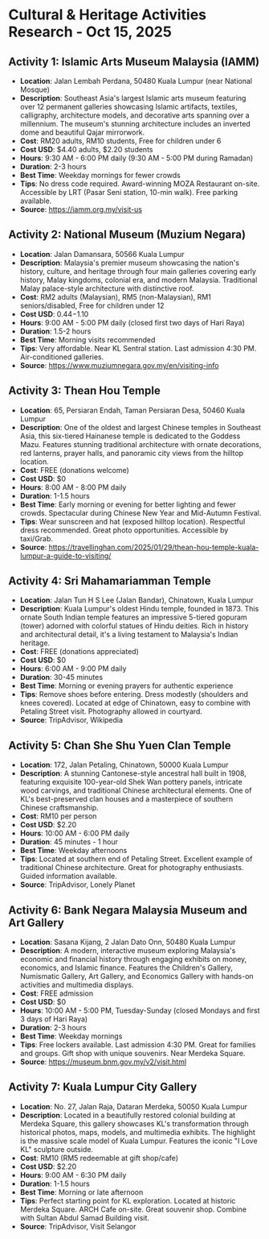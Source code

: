 # Cultural & Heritage Activities Research - Oct 15, 2025

## Activity 1: Islamic Arts Museum Malaysia (IAMM)
- **Location**: Jalan Lembah Perdana, 50480 Kuala Lumpur (near National Mosque)
- **Description**: Southeast Asia's largest Islamic arts museum featuring over 12 permanent galleries showcasing Islamic artifacts, textiles, calligraphy, architecture models, and decorative arts spanning over a millennium. The museum's stunning architecture includes an inverted dome and beautiful Qajar mirrorwork.
- **Cost**: RM20 adults, RM10 students, Free for children under 6
- **Cost USD**: $4.40 adults, $2.20 students
- **Hours**: 9:30 AM - 6:00 PM daily (9:30 AM - 5:00 PM during Ramadan)
- **Duration**: 2-3 hours
- **Best Time**: Weekday mornings for fewer crowds
- **Tips**: No dress code required. Award-winning MOZA Restaurant on-site. Accessible by LRT (Pasar Seni station, 10-min walk). Free parking available.
- **Source**: https://iamm.org.my/visit-us

## Activity 2: National Museum (Muzium Negara)
- **Location**: Jalan Damansara, 50566 Kuala Lumpur
- **Description**: Malaysia's premier museum showcasing the nation's history, culture, and heritage through four main galleries covering early history, Malay kingdoms, colonial era, and modern Malaysia. Traditional Malay palace-style architecture with distinctive roof.
- **Cost**: RM2 adults (Malaysian), RM5 (non-Malaysian), RM1 seniors/disabled, Free for children under 12
- **Cost USD**: $0.44-$1.10
- **Hours**: 9:00 AM - 5:00 PM daily (closed first two days of Hari Raya)
- **Duration**: 1.5-2 hours
- **Best Time**: Morning visits recommended
- **Tips**: Very affordable. Near KL Sentral station. Last admission 4:30 PM. Air-conditioned galleries.
- **Source**: https://www.muziumnegara.gov.my/en/visiting-info

## Activity 3: Thean Hou Temple
- **Location**: 65, Persiaran Endah, Taman Persiaran Desa, 50460 Kuala Lumpur
- **Description**: One of the oldest and largest Chinese temples in Southeast Asia, this six-tiered Hainanese temple is dedicated to the Goddess Mazu. Features stunning traditional architecture with ornate decorations, red lanterns, prayer halls, and panoramic city views from the hilltop location.
- **Cost**: FREE (donations welcome)
- **Cost USD**: $0
- **Hours**: 8:00 AM - 8:00 PM daily
- **Duration**: 1-1.5 hours
- **Best Time**: Early morning or evening for better lighting and fewer crowds. Spectacular during Chinese New Year and Mid-Autumn Festival.
- **Tips**: Wear sunscreen and hat (exposed hilltop location). Respectful dress recommended. Great photo opportunities. Accessible by taxi/Grab.
- **Source**: https://travellinghan.com/2025/01/29/thean-hou-temple-kuala-lumpur-a-guide-to-visiting/

## Activity 4: Sri Mahamariamman Temple
- **Location**: Jalan Tun H S Lee (Jalan Bandar), Chinatown, Kuala Lumpur
- **Description**: Kuala Lumpur's oldest Hindu temple, founded in 1873. This ornate South Indian temple features an impressive 5-tiered gopuram (tower) adorned with colorful statues of Hindu deities. Rich in history and architectural detail, it's a living testament to Malaysia's Indian heritage.
- **Cost**: FREE (donations appreciated)
- **Cost USD**: $0
- **Hours**: 6:00 AM - 9:00 PM daily
- **Duration**: 30-45 minutes
- **Best Time**: Morning or evening prayers for authentic experience
- **Tips**: Remove shoes before entering. Dress modestly (shoulders and knees covered). Located at edge of Chinatown, easy to combine with Petaling Street visit. Photography allowed in courtyard.
- **Source**: TripAdvisor, Wikipedia

## Activity 5: Chan She Shu Yuen Clan Temple
- **Location**: 172, Jalan Petaling, Chinatown, 50000 Kuala Lumpur
- **Description**: A stunning Cantonese-style ancestral hall built in 1908, featuring exquisite 100-year-old Shek Wan pottery panels, intricate wood carvings, and traditional Chinese architectural elements. One of KL's best-preserved clan houses and a masterpiece of southern Chinese craftsmanship.
- **Cost**: RM10 per person
- **Cost USD**: $2.20
- **Hours**: 10:00 AM - 6:00 PM daily
- **Duration**: 45 minutes - 1 hour
- **Best Time**: Weekday afternoons
- **Tips**: Located at southern end of Petaling Street. Excellent example of traditional Chinese architecture. Great for photography enthusiasts. Guided information available.
- **Source**: TripAdvisor, Lonely Planet

## Activity 6: Bank Negara Malaysia Museum and Art Gallery
- **Location**: Sasana Kijang, 2 Jalan Dato Onn, 50480 Kuala Lumpur
- **Description**: A modern, interactive museum exploring Malaysia's economic and financial history through engaging exhibits on money, economics, and Islamic finance. Features the Children's Gallery, Numismatic Gallery, Art Gallery, and Economics Gallery with hands-on activities and multimedia displays.
- **Cost**: FREE admission
- **Cost USD**: $0
- **Hours**: 10:00 AM - 5:00 PM, Tuesday-Sunday (closed Mondays and first 3 days of Hari Raya)
- **Duration**: 2-3 hours
- **Best Time**: Weekday mornings
- **Tips**: Free lockers available. Last admission 4:30 PM. Great for families and groups. Gift shop with unique souvenirs. Near Merdeka Square.
- **Source**: https://museum.bnm.gov.my/v2/visit.html

## Activity 7: Kuala Lumpur City Gallery
- **Location**: No. 27, Jalan Raja, Dataran Merdeka, 50050 Kuala Lumpur
- **Description**: Located in a beautifully restored colonial building at Merdeka Square, this gallery showcases KL's transformation through historical photos, maps, models, and multimedia exhibits. The highlight is the massive scale model of Kuala Lumpur. Features the iconic "I Love KL" sculpture outside.
- **Cost**: RM10 (RM5 redeemable at gift shop/cafe)
- **Cost USD**: $2.20
- **Hours**: 9:00 AM - 6:30 PM daily
- **Duration**: 1-1.5 hours
- **Best Time**: Morning or late afternoon
- **Tips**: Perfect starting point for KL exploration. Located at historic Merdeka Square. ARCH Cafe on-site. Great souvenir shop. Combine with Sultan Abdul Samad Building visit.
- **Source**: TripAdvisor, Visit Selangor

